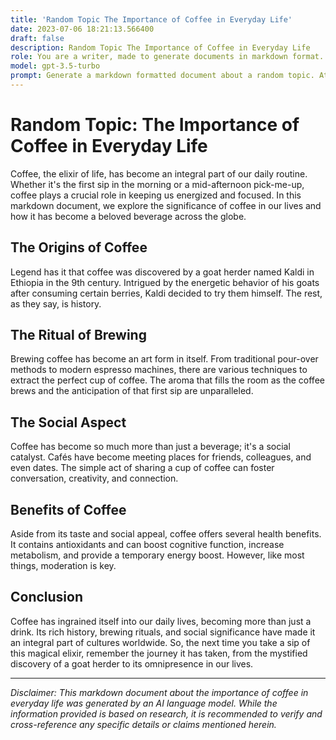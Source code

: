 ```yaml
---
title: 'Random Topic The Importance of Coffee in Everyday Life'
date: 2023-07-06 18:21:13.566400
draft: false
description: Random Topic The Importance of Coffee in Everyday Life
role: You are a writer, made to generate documents in markdown format. It is very important that all of the documents you generate are in valid markdown format.
model: gpt-3.5-turbo
prompt: Generate a markdown formatted document about a random topic. At the bottom, include a disclaimer explaining that the document was generated by you. The first line of the document should be the title. Make sure that the entire document is in proper markdown format, using a mix of various tags to make the document visually appealing.
---
```


# Random Topic: The Importance of Coffee in Everyday Life

Coffee, the elixir of life, has become an integral part of our daily routine. Whether it's the first sip in the morning or a mid-afternoon pick-me-up, coffee plays a crucial role in keeping us energized and focused. In this markdown document, we explore the significance of coffee in our lives and how it has become a beloved beverage across the globe.

## The Origins of Coffee

Legend has it that coffee was discovered by a goat herder named Kaldi in Ethiopia in the 9th century. Intrigued by the energetic behavior of his goats after consuming certain berries, Kaldi decided to try them himself. The rest, as they say, is history.

## The Ritual of Brewing

Brewing coffee has become an art form in itself. From traditional pour-over methods to modern espresso machines, there are various techniques to extract the perfect cup of coffee. The aroma that fills the room as the coffee brews and the anticipation of that first sip are unparalleled.

## The Social Aspect

Coffee has become so much more than just a beverage; it's a social catalyst. Cafés have become meeting places for friends, colleagues, and even dates. The simple act of sharing a cup of coffee can foster conversation, creativity, and connection.

## Benefits of Coffee

Aside from its taste and social appeal, coffee offers several health benefits. It contains antioxidants and can boost cognitive function, increase metabolism, and provide a temporary energy boost. However, like most things, moderation is key.

## Conclusion

Coffee has ingrained itself into our daily lives, becoming more than just a drink. Its rich history, brewing rituals, and social significance have made it an integral part of cultures worldwide. So, the next time you take a sip of this magical elixir, remember the journey it has taken, from the mystified discovery of a goat herder to its omnipresence in our lives.

---

*Disclaimer: This markdown document about the importance of coffee in everyday life was generated by an AI language model. While the information provided is based on research, it is recommended to verify and cross-reference any specific details or claims mentioned herein.*